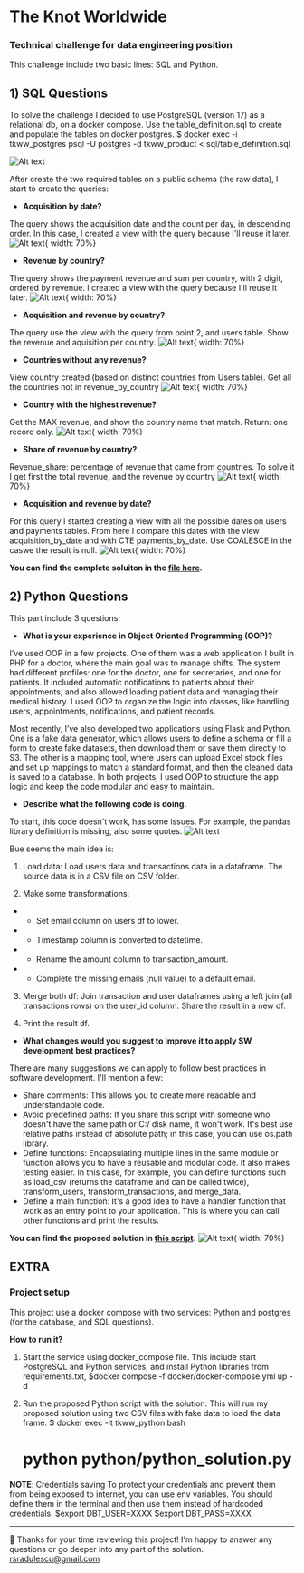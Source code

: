 # The Knot Worldwide
### Technical challenge for data engineering position

This challenge include two basic lines: SQL and Python.

## 1) SQL Questions 

To solve the challenge I decided to use PostgreSQL (version 17) as a relational db, on a docker compose. 
Use the table_definition.sql to create and populate the tables on docker postgres.
    $ docker exec -i tkww_postgres psql -U postgres -d tkww_product < sql/table_definition.sql

![Alt text](images/sql_create_populate.png)

After create the two required tables on a public schema (the raw data), I start to create the queries:

* **Acquisition by date?**

The query shows the acquisition date and the count per day, in descending order. In this case, I created a view with the query because I'll reuse it later.
![Alt text](images/sql_1_aquisition_date.png){ width: 70%}

* **Revenue by country?**

The query shows the payment revenue and sum per country, with 2 digit, ordered by revenue. I created a view with the query because I'll reuse it later.
![Alt text](images/sql_2_revenue_country.png){ width: 70%}

* **Acquisition and revenue by country?**

The query use the view with the query from point 2, and users table. Show the revenue and aquisition per country.
![Alt text](images/sql_3_revenue_country_aquisition.png){ width: 70%}

* **Countries without any revenue?**

View country created (based on distinct countries from Users table). Get all the countries not in revenue_by_country
![Alt text](images/sql_4_revenue_without_country.png){ width: 70%}

* **Country with the highest revenue?**

Get the MAX revenue, and show the country name that match. Return: one record only.
![Alt text](images/sql_5_highest_revenue.png){ width: 70%}

* **Share of revenue by country?**

Revenue_share: percentage of revenue that came from countries. To solve it I get first the total revenue, and the revenue by country
![Alt text](images/sql_6_share_revenue.png){ width: 70%}

* **Acquisition and revenue by date?**

For this query I started creating a view with all the possible dates on users and payments tables. From here I compare this dates with the view acquisition_by_date and with CTE payments_by_date. Use COALESCE in the caswe the result is null.
![Alt text](images/sql_7_acquisition_revenue_date.png){ width: 70%}

**You can find the complete soluiton in the [file here](/sql/sql_questions.sql).**

## 2) Python Questions 

This part include 3 questions:

* **What is your experience in Object Oriented Programming (OOP)?**

I’ve used OOP in a few projects. One of them was a web application I built in PHP for a doctor, where the main goal was to manage shifts. The system had different profiles: one for the doctor, one for secretaries, and one for patients. It included automatic notifications to patients about their appointments, and also allowed loading patient data and managing their medical history. I used OOP to organize the logic into classes, like handling users, appointments, notifications, and patient records.

Most recently, I’ve also developed two applications using Flask and Python. One is a fake data generator, which allows users to define a schema or fill a form to create fake datasets, then download them or save them directly to S3. The other is a mapping tool, where users can upload Excel stock files and set up mappings to match a standard format, and then the cleaned data is saved to a database. In both projects, I used OOP to structure the app logic and keep the code modular and easy to maintain.

* **Describe what the following code is doing.**

To start, this code doesn't work, has some issues. For example, the pandas library definition is missing, also some quotes.
![Alt text](images/python_1_issue.png)

Bue seems the main idea is:

1) Load data: Load users data and transactions data in a dataframe. The source data is in a CSV file on CSV folder.

2) Make some transformations: 
* * Set email column on users df to lower. 
* * Timestamp column is converted to datetime. 
* * Rename the amount column to transaction_amount.
* * Complete the missing emails (null value) to a default email.

3)  Merge both df: Join transaction and user dataframes using a left join (all transactions rows) on the user_id column.
Share the result in a new df.

4) Print the result df.

* **What changes would you suggest to improve it to apply SW development best practices?**

There are many suggestions we can apply to follow best practices in software development. I'll mention a few:
* Share comments: This allows you to create more readable and understandable code.
* Avoid predefined paths: If you share this script with someone who doesn't have the same path or C:/ disk name, it won't work. It's best use relative paths instead of absolute path; in this case, you can use os.path library.
* Define functions: Encapsulating multiple lines in the same module or function allows you to have a reusable and modular code. It also makes testing easier. In this case, for example, you can define functions such as load_csv (returns the dataframe and can be called twice), transform_users, transform_transactions, and merge_data.
* Define a main function: It's a good idea to have a handler function that work as an entry point to your application. This is where you can call other functions and print the results.

**You can find the proposed solution in [this script](/python/python_solution.py).**
![Alt text](images/python_2_solution.png){ width: 70%}

## EXTRA 
### Project setup

This project use a docker compose with two services: Python and postgres (for the database, and SQL questions).

**How to run it?**

1) Start the service using docker_compose file. This include start PostgreSQL and Python services, and install Python libraries from requirements.txt, 
    $docker compose -f docker/docker-compose.yml up -d

3) Run the proposed Python script with the solution: This will run my proposed solution using two CSV files with fake data to load the data frame.
    $ docker exec -it tkww_python bash
    # python python/python_solution.py

**NOTE**: Credentials saving
To protect your credentials and prevent them from being exposed to internet, you can use env variables. You should define them in the terminal and then use them instead of hardcoded credentials.
    $export DBT_USER=XXXX
    $export DBT_PASS=XXXX  

---

🙏 Thanks for your time reviewing this project! I'm happy to answer any questions or go deeper into any part of the solution.
rsradulescu@gmail.com